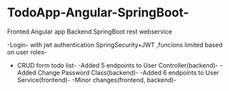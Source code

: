 # TodoApp-Angular-SpringBoot-
Fronted Angular app
Backend SpringBoot rest webservice

-Login- with jwt authentication SpringSecurity+JWT ,funcions limited based on user roles-
- CRUD form todo list-
-Added 5 endpoints to User Controller(backend)-
-Added Change Password Class(backend)-
-Added 6 endpoints to User Service(frontend)-
-Minor changes(frontend, backend)-

